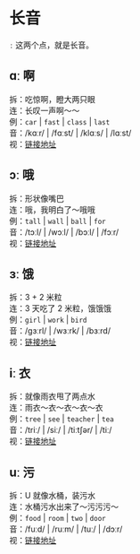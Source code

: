 # 长音

`ː` 这两个点，就是长音。

## ɑː 啊

拆：吃惊啊，瞪大两只眼  
连：长叹一声啊～～  
例：`car` | `fast` | `class` | `last`  
音：/kɑːr/ | /fɑːst/ | /klɑːs/ | /lɑːst/  
视：[链接地址](https://appfrxl8ojj7783.h5.xiaoeknow.com/p/course/video/v_663c29e8e4b0d84dfe4a2005?product_id=p_663c25abe4b0694ca03171dd)

## ɔː 哦

拆：形状像嘴巴  
连：哦，我明白了～哦哦  
例：`tall` | `wall` | `ball` | `for`  
音：/tɔːl/ | /wɔːl/ | /bɔːl/ | /fɔːr/  
视：[链接地址](https://appfrxl8ojj7783.h5.xiaoeknow.com/p/course/video/v_663c29e7e4b023c0667f6278?product_id=p_663c25abe4b0694ca03171dd)

## ɜː 饿

拆：3 + 2 米粒  
连：3 天吃了 2 米粒，饿饿饿  
例：`girl` | `work` | `bird`  
音：/ɡɜːrl/ | /wɜːrk/ | /bɜːrd/  
视：[链接地址](https://appfrxl8ojj7783.h5.xiaoeknow.com/p/course/video/v_663c29e2e4b0694c62c26e87?product_id=p_663c25abe4b0694ca03171dd)

## iː 衣

拆：就像雨衣甩了两点水  
连：雨衣～衣～衣～衣～衣  
例：`tree` | `see` | `teacher` | `tea`  
音：/triː/ | /siː/ | /tiːtʃər/ | /tiː/  
视：[链接地址](https://appfrxl8ojj7783.h5.xiaoeknow.com/p/course/video/v_663c29ede4b0694c62c26e8f?product_id=p_663c25abe4b0694ca03171dd)

## uː 污

拆：U 就像水桶，装污水  
连：水桶污水出来了～污污污～  
例：`food` | `room` | `two` | `door`  
音：/fuːd/ | /ruːm/ | /tuː/ | /dɔːr/  
视：[链接地址](https://appfrxl8ojj7783.h5.xiaoeknow.com/p/course/video/v_663c29e4e4b0694ca03174f0?product_id=p_663c25abe4b0694ca03171dd)
